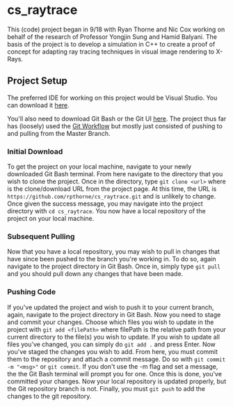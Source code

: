 # cs_raytrace

This (code) project began in 9/18 with Ryan Thorne and Nic Cox working on behalf of the research of Professor Yongjin Sung and Hamid 
Balyani. The basis of the project is to develop a simulation in C++ to create a proof of concept for adapting ray tracing techniques in 
visual image rendering to X-Rays.

## Project Setup
The preferred IDE for working on this project would be Visual Studio. You can download it [here](https://visualstudio.microsoft.com/downloads/).

You'll also need to download Git Bash or the Git UI [here](https://git-scm.com/downloads).
The project thus far has (loosely) used the [Git Workflow](https://www.atlassian.com/git/tutorials/comparing-workflows) but mostly just 
consisted of pushing to and pulling from the Master Branch. 

### Initial Download

To get the project on your local machine, navigate to your newly downloaded Git Bash terminal. From here navigate to the directory that 
you wish to clone the project. Once in the directory, type `git clone <url>` where <url> is the clone/download URL from the project page. 
At this time, the URL is `https://github.com/rpthorne/cs_raytrace.git` and is unlikely to change. Once given the success message, you may 
navigate into the project directory with `cd cs_raytrace`. You now have a local repository of the project on your local machine. 

### Subsequent Pulling
Now that you have a local repository, you may wish to pull in changes that have since been pushed to the branch you're working in. To do 
so, again navigate to the project directory in Git Bash. Once in, simply type `git pull` and you should pull down any changes that have 
been made.

### Pushing Code
If you've updated the project and wish to push it to your current branch, again, navigate to the project directory in Git Bash. Now you 
need to stage and commit your changes. Choose which files you wish to update in the project with `git add <filePath>` where filePath is 
the relative path from your current directory to the file(s) you wish to update. If you wish to update all files you've changed, you can 
simply do `git add .` and press Enter. Now you've staged the changes you wish to add. From here, you must commit them to the repository 
and attach a commit message. Do so with `git commit -m "<msg>"` or `git commit`. If you don't use the -m flag and set a message, the the 
Git Bash terminal will prompt you for one. Once this is done, you've committed your changes. Now your local repository is updated 
properly, but the Git repository branch is not. Finally, you must `git push` to add the changes to the git repository. 
